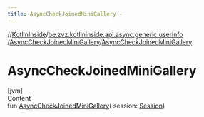 ```yaml
---
title: AsyncCheckJoinedMiniGallery -
---
```

//[KotlinInside](../../index.md)/[be.zvz.kotlininside.api.async.generic.userinfo](../index.md)
/[AsyncCheckJoinedMiniGallery](index.md)/[AsyncCheckJoinedMiniGallery](-async-check-joined-mini-gallery.md)

# AsyncCheckJoinedMiniGallery

[jvm]  
Content  
fun [AsyncCheckJoinedMiniGallery](-async-check-joined-mini-gallery.md)(
session: [Session](../../be.zvz.kotlininside.session/-session/index.md))  



